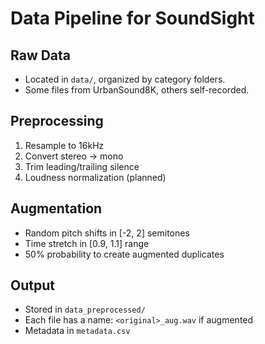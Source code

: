 # Data Pipeline for SoundSight

## Raw Data
- Located in `data/`, organized by category folders.
- Some files from UrbanSound8K, others self-recorded.

## Preprocessing
1. Resample to 16kHz
2. Convert stereo → mono
3. Trim leading/trailing silence
4. Loudness normalization (planned)

## Augmentation
- Random pitch shifts in [-2, 2] semitones
- Time stretch in [0.9, 1.1] range
- 50% probability to create augmented duplicates

## Output
- Stored in `data_preprocessed/`
- Each file has a name: `<original>_aug.wav` if augmented
- Metadata in `metadata.csv`
